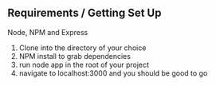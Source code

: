 ## Requirements / Getting Set Up
Node, NPM and Express

1. Clone into the directory of your choice
2. NPM install to grab dependencies
3. run node app in the root of your project
4. navigate to localhost:3000 and you should be good to go